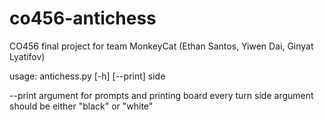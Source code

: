 # co456-antichess
CO456 final project for team MonkeyCat (Ethan Santos, Yiwen Dai, Ginyat Lyatifov)

usage: antichess.py [-h] [--print] side

--print argument for prompts and printing board every turn
side argument should be either "black" or "white"
